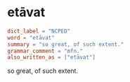 # etāvat

``` toml
dict_label = "NCPED"
word = "etāvat"
summary = "so great, of such extent."
grammar_comment = "mfn."
also_written_as = ["etāvat"]
```

so great, of such extent.

